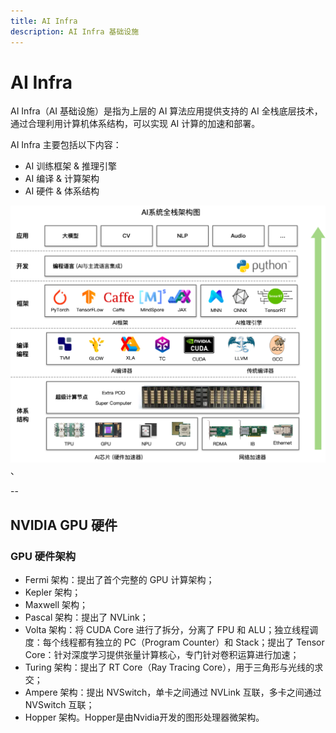 ```yaml
---
title: AI Infra
description: AI Infra 基础设施
---
```


# AI Infra

AI Infra（AI 基础设施）是指为上层的 AI 算法应用提供支持的 AI 全栈底层技术，通过合理利用计算机体系结构，可以实现 AI 计算的加速和部署。

AI Infra 主要包括以下内容：

- AI 训练框架 & 推理引擎
- AI 编译 & 计算架构
- AI 硬件 & 体系结构

![preview](01-AI-Infra.assets/v2-3650875b40df5c969350319aa3351e79_r.jpg)、




--

## NVIDIA GPU 硬件

### GPU 硬件架构

- Fermi 架构：提出了首个完整的 GPU 计算架构； 
- Kepler 架构； 
- Maxwell 架构； 
- Pascal 架构：提出了 NVLink； 
- Volta 架构：将 CUDA Core 进行了拆分，分离了 FPU 和 ALU；独立线程调度：每个线程都有独立的 PC（Program Counter）和 Stack；提出了 Tensor Core：针对深度学习提供张量计算核心，专门针对卷积运算进行加速； 
- Turing 架构：提出了 RT Core（Ray Tracing Core），用于三角形与光线的求交； 
- Ampere 架构：提出 NVSwitch，单卡之间通过 NVLink 互联，多卡之间通过 NVSwitch 互联； 
- Hopper 架构。Hopper是由Nvidia开发的图形处理器微架构。

